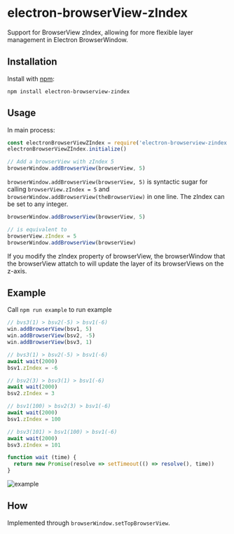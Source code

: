 # electron-browserView-zIndex
Support for BrowserView zIndex, allowing for more flexible layer management in Electron BrowserWindow.

## Installation

Install with [npm](https://www.npmjs.com/package/electron-browserview-zindex):

```
npm install electron-browserview-zindex
```

## Usage

In main process:

```javascript
const electronBrowserViewZIndex = require('electron-browserview-zindex')
electronBrowserViewZIndex.initialize()

// Add a browserView with zIndex 5
browserWindow.addBrowserView(browserView, 5)
```



```browserWindow.addBrowserView(browserView, 5)``` is syntactic sugar for calling ```browserView.zIndex = 5``` and ```browserWindow.addBrowserView(theBrowserView)``` in one line.  The  zIndex can be set to any integer.

```javascript
browserWindow.addBrowserView(browserView, 5)

// is equivalent to
browserView.zIndex = 5
browserWindow.addBrowserView(browserView)
```

If you modify the zIndex property of browserView, the browserWindow that the browserView  attatch to will update the layer of its browserViews on the z-axis.

## Example

Call ```npm run example``` to run example

```javascript
// bvs3(1) > bsv2(-5) > bsv1(-6)
win.addBrowserView(bsv1, 5)
win.addBrowserView(bsv2, -5)
win.addBrowserView(bsv3, 1)

// bvs3(1) > bsv2(-5) > bsv1(-6)
await wait(2000)
bsv1.zIndex = -6

// bsv2(3) > bsv3(1) > bsv1(-6)
await wait(2000)
bsv2.zIndex = 3

// bsv1(100) > bsv2(3) > bsv1(-6)
await wait(2000)
bsv1.zIndex = 100

// bsv3(101) > bsv1(100) > bsv1(-6)
await wait(2000)
bsv3.zIndex = 101

function wait (time) {
  return new Promise(resolve => setTimeout(() => resolve(), time))
}
```

![example](./example.gif)

## How

Implemented through ```browserWindow.setTopBrowserView```.
